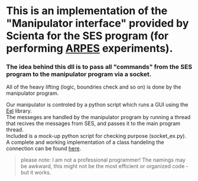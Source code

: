 
# This is an implementation of the "Manipulator interface" provided by Scienta for the SES program (for performing [ARPES](https://en.wikipedia.org/wiki/Angle-resolved_photoemission_spectroscopy) experiments).

### The idea behind this dll is to pass all "commands" from the SES program to the manipulator program via a socket.
All of the heavy lifting (logic, boundries check and so on) is done by the manipulator program.

Our manipulator is controled by a python script which runs a GUI using the [Eel](https://github.com/ChrisKnott/Eel) library.<br>
The messeges are handled by the manipulator program by running a thread that recives the messages from SES, and passes it to the main program thread.<br>
Included is a mock-up python script for checking purpose (socket_ex.py).<br>
A complete and working implementation of a class handeling the connection can be found [here](https://github.com/yuvalni/ARPESmotors/blob/main/Class/SESInterface.py).

> please note: I am not a professional programmer! The namings may be awkward, this might not be the most efficient or organized code - but it works.
